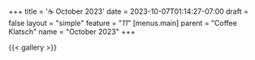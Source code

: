 +++
title = '☕ October 2023'
date = 2023-10-07T01:14:27-07:00
draft = false
layout = "simple"
feature = "*11*"
[menus.main]
    parent = "Coffee Klatsch"
    name = "October 2023"
+++

{{< gallery >}}
